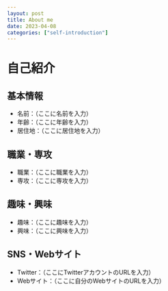 ```yaml
---
layout: post
title: About me
date: 2023-04-08
categories: ["self-introduction"]
---
```


# 自己紹介

## 基本情報

- 名前：（ここに名前を入力）
- 年齢：（ここに年齢を入力）
- 居住地：（ここに居住地を入力）

## 職業・専攻

- 職業：（ここに職業を入力）
- 専攻：（ここに専攻を入力）

## 趣味・興味

- 趣味：（ここに趣味を入力）
- 興味：（ここに興味を入力）

## SNS・Webサイト

- Twitter：（ここにTwitterアカウントのURLを入力）
- Webサイト：（ここに自分のWebサイトのURLを入力）
